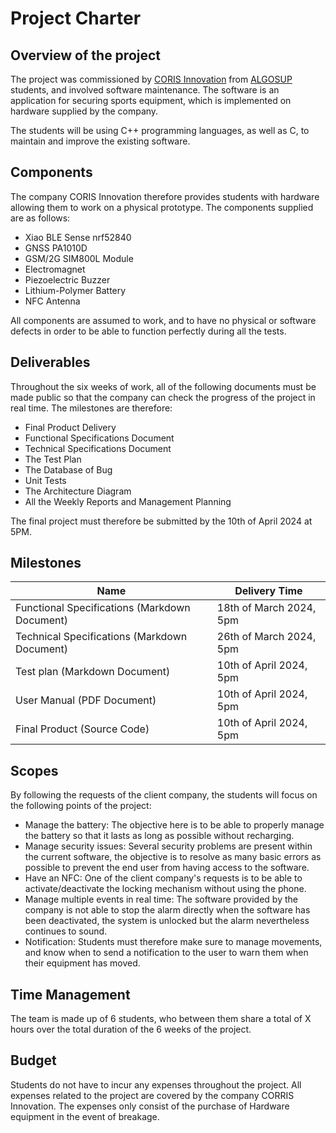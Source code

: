 # Project Charter

## Overview of the project

The project was commissioned by [CORIS Innovation](https://www.corisinnovation.com) from [ALGOSUP](https://algosup.com/en.html) students, and involved software maintenance. The software is an application for securing sports equipment, which is implemented on hardware supplied by the company.

The students will be using C++ programming languages, as well as C, to maintain and improve the existing software.

## Components

The company CORIS Innovation therefore provides students with hardware allowing them to work on a physical prototype. The components supplied are as follows:
- Xiao BLE Sense nrf52840
- GNSS PA1010D
- GSM/2G SIM800L Module
- Electromagnet
- Piezoelectric Buzzer
- Lithium-Polymer Battery
- NFC Antenna

All components are assumed to work, and to have no physical or software defects in order to be able to function perfectly during all the tests.

## Deliverables

Throughout the six weeks of work, all of the following documents must be made public so that the company can check the progress of the project in real time. The milestones are therefore:
- Final Product Delivery
- Functional Specifications Document
- Technical Specifications Document
- The Test Plan
- The Database of Bug
- Unit Tests
- The Architecture Diagram
- All the Weekly Reports and Management Planning

The final project must therefore be submitted by the 10th of April 2024 at 5PM.

## Milestones

| Name | Delivery Time |
|---|---|
| Functional Specifications (Markdown Document) | 18th of March 2024, 5pm |
| Technical Specifications (Markdown Document) | 26th of March 2024, 5pm |
| Test plan (Markdown Document) | 10th of April 2024, 5pm |
| User Manual (PDF Document) | 10th of April 2024, 5pm |
| Final Product (Source Code) | 10th of April 2024, 5pm |

## Scopes

By following the requests of the client company, the students will focus on the following points of the project:
- Manage the battery: The objective here is to be able to properly manage the battery so that it lasts as long as possible without recharging.
- Manage security issues: Several security problems are present within the current software, the objective is to resolve as many basic errors as possible to prevent the end user from having access to the software.
- Have an NFC: One of the client company's requests is to be able to activate/deactivate the locking mechanism without using the phone.
- Manage multiple events in real time: The software provided by the company is not able to stop the alarm directly when the software has been deactivated, the system is unlocked but the alarm nevertheless continues to sound.
- Notification: Students must therefore make sure to manage movements, and know when to send a notification to the user to warn them when their equipment has moved.

## Time Management

The team is made up of 6 students, who between them share a total of X hours over the total duration of the 6 weeks of the project.

## Budget

Students do not have to incur any expenses throughout the project. All expenses related to the project are covered by the company CORRIS Innovation. The expenses only consist of the purchase of Hardware equipment in the event of breakage.